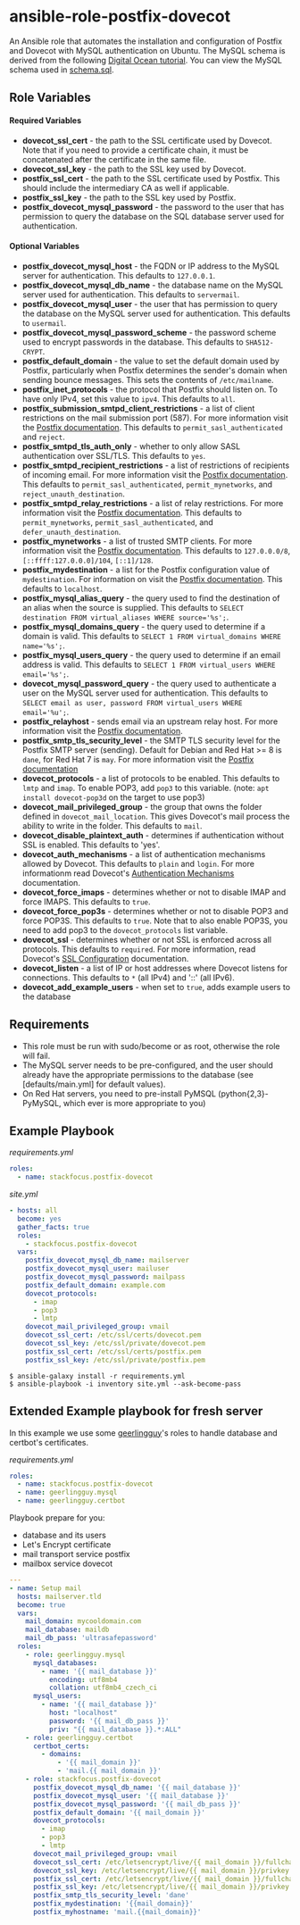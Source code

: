 # ansible-role-postfix-dovecot
An Ansible role that automates the installation and configuration of Postfix and Dovecot with MySQL authentication on Ubuntu. The MySQL schema is derived from the following
[Digital Ocean tutorial](https://www.digitalocean.com/community/tutorials/how-to-configure-a-mail-server-using-postfix-dovecot-mysql-and-spamassassin).
You can view the MySQL schema used in [schema.sql](schema.sql).

## Role Variables

#### Required Variables
* **dovecot_ssl_cert** - the path to the SSL certificate used by Dovecot. Note that if you need to provide a certificate chain,
it must be concatenated after the certificate in the same file.
* **dovecot_ssl_key** - the path to the SSL key used by Dovecot.
* **postfix_ssl_cert** - the path to the SSL certificate used by Postfix. This should include the intermediary CA as well if applicable.
* **postfix_ssl_key** - the path to the SSL key used by Postfix.
* **postfix_dovecot_mysql_password** - the password to the user that has permission to query the database on the SQL database server used for authentication.

#### Optional Variables
* **postfix_dovecot_mysql_host** - the FQDN or IP address to the MySQL server for authentication. This defaults to `127.0.0.1`.
* **postfix_dovecot_mysql_db_name** - the database name on the MySQL server used for authentication. This defaults to `servermail`.
* **postfix_dovecot_mysql_user** - the user that has permission to query the database on the MySQL server used for authentication. This defaults to `usermail`.
* **postfix_dovecot_mysql_password_scheme** - the password scheme used to encrypt passwords in the database. This defaults to `SHA512-CRYPT`.
* **postfix_default_domain** - the value to set the default domain used by Postfix, particularly when Postfix determines the sender's domain when sending bounce messages. This sets the contents of `/etc/mailname`.
* **postfix_inet_protocols** - the protocol that Postfix should listen on. To have only IPv4, set this value to `ipv4`. This defaults to `all`.
* **postfix_submission_smtpd_client_restrictions** - a list of client restrictions on the mail submission port (587). For more information visit the [Postfix documentation](http://www.postfix.org/postconf.5.html#smtpd_client_restrictions).
This defaults to `permit_sasl_authenticated` and `reject`.
* **postfix_smtpd_tls_auth_only** - whether to only allow SASL authentication over SSL/TLS. This defaults to `yes`.
* **postfix_smtpd_recipient_restrictions** - a list of restrictions of recipients of incoming email. For more information visit the [Postfix documentation](http://www.postfix.org/postconf.5.html#smtpd_recipient_restrictions).
This defaults to `permit_sasl_authenticated`, `permit_mynetworks`, and `reject_unauth_destination`.
* **postfix_smtpd_relay_restrictions** - a list of relay restrictions. For more information visit the [Postfix documentation](http://www.postfix.org/postconf.5.html#smtpd_relay_restrictions).
This defaults to `permit_mynetworks`, `permit_sasl_authenticated`, and `defer_unauth_destination`.
* **postfix_mynetworks** - a list of trusted SMTP clients. For more information visit the [Postfix documentation](http://www.postfix.org/postconf.5.html#mynetworks).
This defaults to `127.0.0.0/8`, `[::ffff:127.0.0.0]/104`, `[::1]/128`.
* **postfix_mydestination** - a list for the Postfix configuration value of `mydestination`. For information on visit the [Postfix documentation](http://www.postfix.org/postconf.5.html#mydestination).
This defaults to `localhost`.
* **postfix_mysql_alias_query** - the query used to find the destination of an alias when the source is supplied. This defaults to `SELECT destination FROM virtual_aliases WHERE source='%s';`.
* **postfix_mysql_domains_query** - the query used to determine if a domain is valid. This defaults to `SELECT 1 FROM virtual_domains WHERE name='%s';`.
* **postfix_mysql_users_query** - the query used to determine if an email address is valid. This defaults to `SELECT 1 FROM virtual_users WHERE email='%s';`.
* **dovecot_mysql_password_query** - the query used to authenticate a user on the MySQL server used for authentication. This defaults to `SELECT email as user, password FROM virtual_users WHERE email='%u';`.
* **postfix_relayhost** - sends email via an upstream relay host. For more information visit the [Postfix documentation](http://www.postfix.org/postconf.5.html#relayhost).
* **postfix_smtp_tls_security_level** - the SMTP TLS security level for the Postfix SMTP server (sending). Default for Debian and Red Hat >= 8 is `dane`, for Red Hat 7 is `may`. For more information visit the [Postfix documentation](http://www.postfix.org/postconf.5.html#smtpd_tls_security_level)
* **dovecot_protocols** - a list of protocols to be enabled. This defaults to `lmtp` and `imap`. To enable POP3, add `pop3` to this variable. (note: `apt install dovecot-pop3d` on the target to use pop3)  
* **dovecot_mail_privileged_group** - the group that owns the folder defined in `dovecot_mail_location`.
This gives Dovecot's mail process the ability to write in the folder. This defaults to `mail`.
* **dovecot_disable_plaintext_auth** - determines if authentication without SSL is enabled. This defaults to 'yes'.
* **dovecot_auth_mechanisms** - a list of authentication mechanisms allowed by Dovecot. This defaults to `plain` and `login`.
For more informationm read Dovecot's [Authentication Mechanisms](http://wiki2.dovecot.org/Authentication/Mechanisms) documentation.
* **dovecot_force_imaps** - determines whether or not to disable IMAP and force IMAPS. This defaults to `true`.
* **dovecot_force_pop3s** - determines whether or not to disable POP3 and force POP3S. This defaults to `true`.
Note that to also enable POP3S, you need to add pop3 to the `dovecot_protocols` list variable.
* **dovecot_ssl** - determines whether or not SSL is enforced across all protocols. This defaults to `required`.
For more information, read Dovecot's [SSL Configuration](http://wiki.dovecot.org/SSL/DovecotConfiguration) documentation.
* **dovecot_listen** - a list of IP or host addresses where Dovecot listens for connections. This defaults to `*` (all IPv4) and '::' (all IPv6).
* **dovecot_add_example_users** - when set to `true`, adds example users to the database

## Requirements

* This role must be run with sudo/become or as root, otherwise the role will fail.
* The MySQL server needs to be pre-configured, and the user should already have the appropriate permissions to the database (see [defaults/main.yml] for default values).
* On Red Hat servers, you need to pre-install PyMSQL (python{2,3}-PyMySQL, which ever is more appropriate to you)

## Example Playbook

_requirements.yml_
```yaml
roles:
  - name: stackfocus.postfix-dovecot
```

_site.yml_
```yaml
- hosts: all
  become: yes
  gather_facts: true
  roles:
    - stackfocus.postfix-dovecot
  vars:
    postfix_dovecot_mysql_db_name: mailserver
    postfix_dovecot_mysql_user: mailuser
    postfix_dovecot_mysql_password: mailpass
    postfix_default_domain: example.com
    dovecot_protocols:
      - imap
      - pop3
      - lmtp
    dovecot_mail_privileged_group: vmail
    dovecot_ssl_cert: /etc/ssl/certs/dovecot.pem
    dovecot_ssl_key: /etc/ssl/private/dovecot.pem
    postfix_ssl_cert: /etc/ssl/certs/postfix.pem
    postfix_ssl_key: /etc/ssl/private/postfix.pem

```


```
$ ansible-galaxy install -r requirements.yml
$ ansible-playbook -i inventory site.yml --ask-become-pass
```
## Extended Example playbook for fresh server

In this example we use some [geerlingguy](https://github.com/geerlingguy)'s roles to handle database and certbot's certificates.

_requirements.yml_
```yaml
roles:
  - name: stackfocus.postfix-dovecot
  - name: geerlingguy.mysql
  - name: geerlingguy.certbot
```

Playbook prepare for you:

* database and its users
* Let's Encrypt certificate
* mail transport service postfix
* mailbox service dovecot

```yaml
---
- name: Setup mail
  hosts: mailserver.tld
  become: true
  vars:
    mail_domain: mycooldomain.com
    mail_database: maildb
    mail_db_pass: 'ultrasafepassword'
  roles:
    - role: geerlingguy.mysql
      mysql_databases:
        - name: '{{ mail_database }}'
          encoding: utf8mb4
          collation: utf8mb4_czech_ci
      mysql_users:
        - name: '{{ mail_database }}'
          host: "localhost"
          password: '{{ mail_db_pass }}'
          priv: "{{ mail_database }}.*:ALL"
    - role: geerlingguy.certbot
      certbot_certs:
        - domains:
            - '{{ mail_domain }}'
            - 'mail.{{ mail_domain }}'
    - role: stackfocus.postfix-dovecot
      postfix_dovecot_mysql_db_name: '{{ mail_database }}'
      postfix_dovecot_mysql_user: '{{ mail_database }}'
      postfix_dovecot_mysql_password: '{{ mail_db_pass }}'
      postfix_default_domain: '{{ mail_domain }}'
      dovecot_protocols:
        - imap
        - pop3
        - lmtp
      dovecot_mail_privileged_group: vmail
      dovecot_ssl_cert: /etc/letsencrypt/live/{{ mail_domain }}/fullchain.pem
      dovecot_ssl_key: /etc/letsencrypt/live/{{ mail_domain }}/privkey.pem
      postfix_ssl_cert: /etc/letsencrypt/live/{{ mail_domain }}/fullchain.pem
      postfix_ssl_key: /etc/letsencrypt/live/{{ mail_domain }}/privkey.pem
      postfix_smtp_tls_security_level: 'dane'
      postfix_mydestination: '{{mail_domain}}'
      postfix_myhostname: 'mail.{{mail_domain}}'
```
